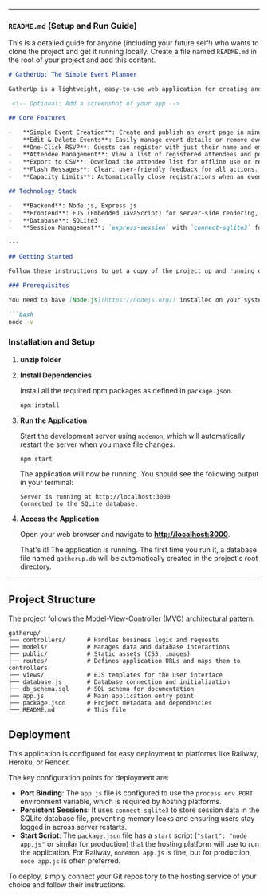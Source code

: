 
---

### `README.md` (Setup and Run Guide)

This is a detailed guide for anyone (including your future self!) who wants to clone the project and get it running locally. Create a file named `README.md` in the root of your project and add this content.

```markdown
# GatherUp: The Simple Event Planner

GatherUp is a lightweight, easy-to-use web application for creating and managing small community events, workshops, and meetups. It's built with Node.js, Express, and EJS, using SQLite for simple, file-based data persistence.

 <!-- Optional: Add a screenshot of your app -->

## Core Features

-   **Simple Event Creation**: Create and publish an event page in minutes.
-   **Edit & Delete Events**: Easily manage event details or remove events.
-   **One-Click RSVP**: Guests can register with just their name and email.
-   **Attendee Management**: View a list of registered attendees and perform check-ins.
-   **Export to CSV**: Download the attendee list for offline use or record-keeping.
-   **Flash Messages**: Clear, user-friendly feedback for all actions.
-   **Capacity Limits**: Automatically close registrations when an event is full.

## Technology Stack

-   **Backend**: Node.js, Express.js
-   **Frontend**: EJS (Embedded JavaScript) for server-side rendering, basic HTML & CSS
-   **Database**: SQLite3
-   **Session Management**: `express-session` with `connect-sqlite3` for persistent sessions.

---

## Getting Started

Follow these instructions to get a copy of the project up and running on your local machine for development and testing purposes.

### Prerequisites

You need to have [Node.js](https://nodejs.org/) installed on your system (version 14.x or higher is recommended). You can check your version with:

```bash
node -v
```

### Installation and Setup

1.  **unzip folder**


2.  **Install Dependencies**

    Install all the required npm packages as defined in `package.json`.

    ```bash
    npm install
    ```

3.  **Run the Application**

    Start the development server using `nodemon`, which will automatically restart the server when you make file changes.

    ```bash
    npm start
    ```

    The application will now be running. You should see the following output in your terminal:

    ```
    Server is running at http://localhost:3000
    Connected to the SQLite database.
    ```

4.  **Access the Application**

    Open your web browser and navigate to **[http://localhost:3000](http://localhost:3000)**.

    That's it! The application is running. The first time you run it, a database file named `gatherup.db` will be automatically created in the project's root directory.

---

## Project Structure

The project follows the Model-View-Controller (MVC) architectural pattern.

```
gatherup/
├── controllers/      # Handles business logic and requests
├── models/           # Manages data and database interactions
├── public/           # Static assets (CSS, images)
├── routes/           # Defines application URLs and maps them to controllers
├── views/            # EJS templates for the user interface
├── database.js       # Database connection and initialization
├── db_schema.sql     # SQL schema for documentation
├── app.js            # Main application entry point
├── package.json      # Project metadata and dependencies
└── README.md         # This file
```

## Deployment

This application is configured for easy deployment to platforms like Railway, Heroku, or Render.

The key configuration points for deployment are:

-   **Port Binding**: The `app.js` file is configured to use the `process.env.PORT` environment variable, which is required by hosting platforms.
-   **Persistent Sessions**: It uses `connect-sqlite3` to store session data in the SQLite database file, preventing memory leaks and ensuring users stay logged in across server restarts.
-   **Start Script**: The `package.json` file has a `start` script (`"start": "node app.js"` or similar for production) that the hosting platform will use to run the application. For Railway, `nodemon app.js` is fine, but for production, `node app.js` is often preferred.

To deploy, simply connect your Git repository to the hosting service of your choice and follow their instructions.
```